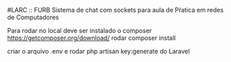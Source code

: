 #LARC :: FURB
Sistema de chat com sockets para aula de Pŕatica em redes de Computadores

Para rodar no local deve ser instalado o composer https://getcomposer.org/download/
rodar composer install

criar o arquivo .env e rodar php artisan key:generate do Laravel

